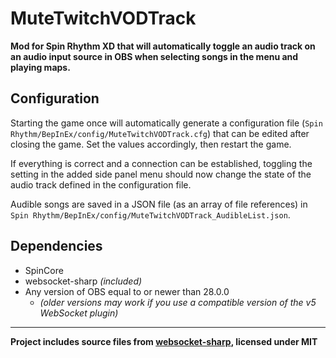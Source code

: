 # MuteTwitchVODTrack
**Mod for Spin Rhythm XD that will automatically toggle an audio track on an audio input source in OBS when selecting songs in the menu and playing maps.**

## Configuration
Starting the game once will automatically generate a configuration file (`Spin Rhythm/BepInEx/config/MuteTwitchVODTrack.cfg`) that can be edited after closing the game. Set the values accordingly, then restart the game.  

If everything is correct and a connection can be established, toggling the setting in the added side panel menu should now change the state of the audio track defined in the configuration file.  

Audible songs are saved in a JSON file (as an array of file references) in `Spin Rhythm/BepInEx/config/MuteTwitchVODTrack_AudibleList.json`.

## Dependencies
- SpinCore
- websocket-sharp *(included)*
- Any version of OBS equal to or newer than 28.0.0
  - *(older versions may work if you use a compatible version of the v5 WebSocket plugin)*

---

**Project includes source files from [websocket-sharp](https://github.com/sta/websocket-sharp/tree/01a1a7559f21e38af1045a1ae1e8c123416b6df3), licensed under MIT**